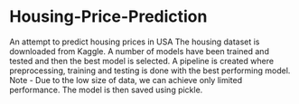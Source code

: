 # Housing-Price-Prediction
An attempt to predict housing prices in USA
The housing dataset is downloaded from Kaggle.
A number of models have been trained and tested and then the best model is selected.
A pipeline is created where preprocessing, training and testing is done with the best performing model.
Note - Due to the low size of data, we can achieve only limited performance.
The model is then saved using pickle.
